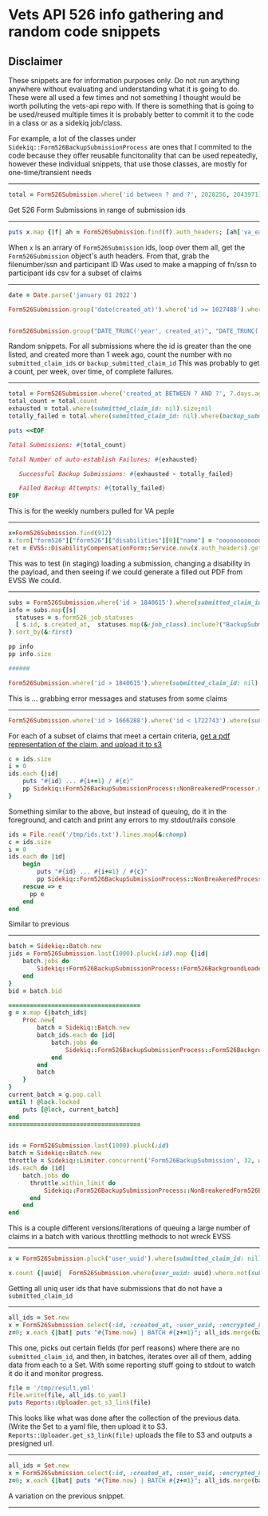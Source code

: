 # Vets API 526 info gathering and random code snippets

## Disclaimer
These snippets are for information purposes only. Do not run anything anywhere without evaluating and understanding what it is going to do. 
These were all used a few times and not something I thought would be worth polluting the vets-api repo with. If there is something that is going to be used/reused multiple times it is probably better to commit it to the code in a class or as a sidekiq job/class. 

For example, a lot of the classes under `Sidekiq::Form526BackupSubmissionProcess` are ones that I commited to the code because they offer reusable funcitonality that can be used repeatedly, however these individual snippets, that use those classes, are mostly for one-time/transient needs

---

```ruby
total = Form526Submission.where('id between ? and ?', 2028256, 2043971);nil
```
Get 526 Form Submissions in range of submission ids 

---











```ruby
puts x.map {|f| ah = Form526Submission.find(f).auth_headers; [ah['va_eauth_pnid'], ah['va_eauth_pid']].to_csv}.join
```
When `x` is an arrary of `Form526Submission` ids, loop over them all, get the `Form526Submission` object's auth headers. From that, grab the filenumber/ssn and participant ID
Was used to make a mapping of fn/ssn to participant ids csv for a subset of claims

---







```ruby
date = Date.parse('january 01 2022')

Form526Submission.group('date(created_at)').where('id >= 1027488').where('created_at <= ?', 7.days.ago.beginning_of_day).where(submitted_claim_id:nil).where(backup_submitted_claim_id:nil).count(:id).map {|d,v| [d.to_time.to_i*1000, v]}.sort_by{|k,v| k}


Form526Submission.group("DATE_TRUNC('year', created_at)", "DATE_TRUNC('week', created_at)").where('id >= 1027488').where('created_at <= ?', 7.days.ago.beginning_of_day).where(submitted_claim_id:nil).where(backup_submitted_claim_id:nil).count(:id)

```
Random snippets. For all submissions where the id is greater than the one listed, and created more than 1 week ago, count the number with no `submitted_claim_ids` or `backup_submitted_claim_id`
This was probably to get a count, per week, over time, of complete failures. 

---






```ruby
total = Form526Submission.where('created_at BETWEEN ? AND ?', 7.days.ago.beginning_of_day, 0.day.ago.beginning_of_day); nil
total_count = total.count
exhausted = total.where(submitted_claim_id: nil).size;nil
totally_failed = total.where(submitted_claim_id: nil).where(backup_submitted_claim_id: nil).size;nil

puts <<EOF

Total Submissions: #{total_count}

Total Number of auto-establish Failures: #{exhausted}

   Successful Backup Submissions: #{exhausted - totally_failed}

   Failed Backup Attempts: #{totally_failed}
EOF
```
This is for the weekly numbers pulled for VA peple

---







```ruby
x=Form526Submission.find(912)
x.form["form526"]["form526"]["disabilities"][0]["name"] = "ooooooooooooooooooo"
ret = EVSS::DisabilityCompensationForm::Service.new(x.auth_headers).get_form526(x.form["form526"].to_json)
```
This was to test (in staging) loading a submission, changing a disability in the payload, and then seeing if we could generate a filled out PDF from EVSS
We could. 

---





```ruby
subs = Form526Submission.where('id > 1840615').where(submitted_claim_id: nil).where(backup_submitted_claim_id: nil)
info = subs.map{|s|
  statuses = s.form526_job_statuses
  [ s.id, s.created_at,  statuses.map(&:job_class).include?("BackupSubmission"), statuses.last['error_message']]
}.sort_by(&:first)

pp info
pp info.size

######

Form526Submission.where('id > 1840615').where(submitted_claim_id: nil).where(backup_submitted_claim_id: nil).where('created_at <= ?', 1.day.ago).
```
This is ... grabbing error messages and statuses from some claims

---





```ruby
Form526Submission.where('id > 1666288').where('id < 1722743').where(submitted_claim_id: nil).where(backup_submitted_claim_id: nil).each {|submission| Sidekiq::Form526BackupSubmissionProcess::NonBreakeredForm526BackgroundLoader.perform_async(sub.id) }
```
For each of a subset of claims that meet a certain criteria, [get a pdf representation of the claim, and upload it to s3 ](https://github.com/department-of-veterans-affairs/vets-api/blob/87e6bf17d4340f7c8f8669259a9dc715fdfeb2aa/lib/sidekiq/form526_backup_submission_process/processor.rb#L416)

```ruby
c = ids.size
i = 0
ids.each {|id| 
	puts "#{id} ... #{i+=1} / #{c}"
	pp Sidekiq::Form526BackupSubmissionProcess::NonBreakeredProcessor.new(id).upload_pdf_submission_to_s3 rescue e.to_s
}
```
Something similar to the above, but instead of queuing, do it in the foreground, and catch and print any errors to my stdout/rails console

```ruby
ids = File.read('/tmp/ids.txt').lines.map(&:chomp)
c = ids.size
i = 0
ids.each do |id| 
    begin
        puts "#{id} ... #{i+=1} / #{c}"
        pp Sidekiq::Form526BackupSubmissionProcess::NonBreakeredProcessor.new(id).upload_pdf_submission_to_s3
    rescue => e
      pp e
    end
end
```
Similar to previous

---







```ruby
batch = Sidekiq::Batch.new
jids = Form526Submission.last(1000).pluck(:id).map {|id|
    batch.jobs do
        Sidekiq::Form526BackupSubmissionProcess::Form526BackgroundLoader.perform_async(id)
    end
}
bid = batch.bid

=====================================
g = x.map {|batch_ids|
    Proc.new{   
        batch = Sidekiq::Batch.new
        batch_ids.each do |id|
            batch.jobs do
                Sidekiq::Form526BackupSubmissionProcess::Form526BackgroundLoader.perform_async(id)
            end
        end
        batch
    }
}
current_batch = g.pop.call
until ! @lock.locked
    puts [@lock, current_batch]
end    
=====================================


ids = Form526Submission.last(1000).pluck(:id)
batch = Sidekiq::Batch.new
throttle = Sidekiq::Limiter.concurrent('Form526BackupSubmission', 32, wait_timeout: 120, lock_timeout: 60)
ids.each do |id|
    batch.jobs do
      throttle.within_limit do
          Sidekiq::Form526BackupSubmissionProcess::NonBreakeredForm526BackgroundLoader.perform_async(id)
      end
    end
end
```
This is a couple different versions/iterations of queuing a large number of claims in a batch with various throttling methods to not wreck EVSS

---







```ruby
x = Form526Submission.pluck('user_uuid').where(submitted_claim_id: nil).uniq

x.count {|uuid|  Form526Submission.where(user_uuid: uuid).where.not(submitted_claim_id: nil).count == 0
```
Getting all uniq user ids that have submissions that do not have a `submitted_claim_id`

---







```ruby
all_ids = Set.new
x = Form526Submission.select(:id, :created_at, :user_uuid, :encrypted_kms_key, :auth_headers_json_ciphertext, :form_json_ciphertext).where(submitted_claim_id: nil).find_in_batches;nil
z=0; x.each {|bat| puts "#{Time.now} | BATCH #{z+=1}"; all_ids.merge(bat.map {|b| [b.id, b.created_at, b.user_uuid, b.form_json, b.auth_headers]})};nil
```
This one, picks out certain fields (for perf reasons) where there are no `submitted_claim_id`, and then, in batches, iterates over all of them, adding data from each to a Set.
With some reporting stuff going to stdout to watch it do it and monitor progress. 

```ruby
file = '/tmp/result.yml'
File.write(file, all_ids.to_yaml)
puts Reports::Uploader.get_s3_link(file)
```
This looks like what was done after the collection of the previous data. (Write the Set to a yaml file, then upload it to S3. `Reports::Uploader.get_s3_link(file)` uploads the file to S3 and outputs a presigned url. 

---







```ruby
all_ids = Set.new
x = Form526Submission.select(:id, :created_at, :user_uuid, :encrypted_kms_key, :auth_headers_json_ciphertext, :form_json_ciphertext).where('submitted_claim_id IS NULL AND id < 1666372').find_in_batches(batch_size: 10000);nil
z=0; x.each {|bat| puts "#{Time.now} | BATCH #{z+=1}"; all_ids.merge(bat.map {|b| [b.id, b.created_at, b.user_uuid, b.form_json, b.auth_headers]})};nil
```
A variation on the previous snippet. 

---
